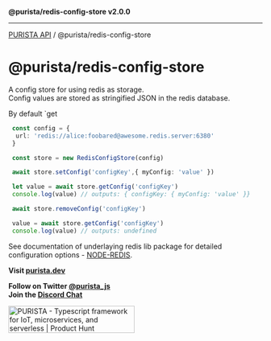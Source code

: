 **@purista/redis-config-store v2.0.0**

***

[PURISTA API](../../packages.md) / @purista/redis-config-store

# @purista/redis-config-store

 A config store for using redis as storage.  
 Config values are stored as stringified JSON in the redis database.

 By default `get

```typescript
 const config = {
  url: 'redis://alice:foobared@awesome.redis.server:6380'
 }

 const store = new RedisConfigStore(config)

 await store.setConfig('configKey',{ myConfig: 'value' })

 let value = await store.getConfig('configKey')
 console.log(value) // outputs: { configKey: { myConfig: 'value' }}

 await store.removeConfig('configKey')

 value = await store.getConfig('configKey')
 console.log(value) // outputs: undefined

 ```

 See documentation of underlaying redis lib package for detailed configuration options - [NODE-REDIS](https://redis.js.org).

**Visit [purista.dev](https://purista.dev)**

**Follow on Twitter [@purista_js](https://twitter.com/purista_js)**  
**Join the [Discord Chat](https://discord.gg/9feaUm3H2v)**

<a href="https://www.producthunt.com/posts/purista?utm_source=badge-featured&utm_medium=badge&utm_souce=badge-purista" target="_blank"><img src="https://api.producthunt.com/widgets/embed-image/v1/featured.svg?post_id=386519&theme=light" alt="PURISTA - Typescript&#0032;framework&#0032;for&#0032;IoT&#0044;&#0032;microservices&#0044;&#0032;and&#0032;serverless | Product Hunt" style="width: 250px; height: 54px;" width="250" height="54" /></a>
